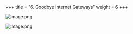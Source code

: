 +++
title = "6. Goodbye Internet Gateways"
weight = 6
+++


![image.png](/images/008-viii-clean-it-up/38-585177-image.png)


![image.png](/images/008-viii-clean-it-up/38-646946-image.png)


